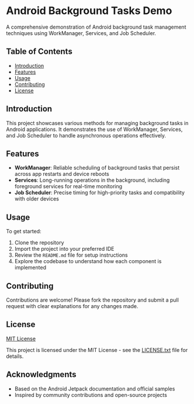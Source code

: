 # Android Background Tasks Demo

A comprehensive demonstration of Android background task management techniques using WorkManager, Services, and Job Scheduler.

## Table of Contents
- [Introduction](#introduction)
- [Features](#features)
- [Usage](#usage)
- [Contributing](#contributing)
- [License](#license)

## Introduction

This project showcases various methods for managing background tasks in Android applications. It demonstrates the use of WorkManager, Services, and Job Scheduler to handle asynchronous operations effectively.

## Features

- **WorkManager**: Reliable scheduling of background tasks that persist across app restarts and device reboots
- **Services**: Long-running operations in the background, including foreground services for real-time monitoring
- **Job Scheduler**: Precise timing for high-priority tasks and compatibility with older devices

## Usage

To get started:

1. Clone the repository
2. Import the project into your preferred IDE
3. Review the `README.md` file for setup instructions
4. Explore the codebase to understand how each component is implemented

## Contributing

Contributions are welcome! Please fork the repository and submit a pull request with clear explanations for any changes made.

## License

[MIT License](LICENSE.txt)

This project is licensed under the MIT License - see the [LICENSE.txt](LICENSE.txt) file for details.

## Acknowledgments

- Based on the Android Jetpack documentation and official samples
- Inspired by community contributions and open-source projects
